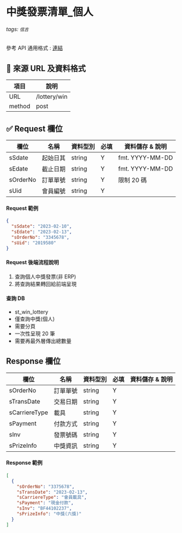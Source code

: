 # 中獎發票清單\_個人

###### tags: `信吉`

參考 API 通用格式 : [連結](/8noUxRMeTsWpyUam5wK3dQ)

## 💠 來源 URL 及資料格式

| 項目   | 說明         |
| ------ | ------------ |
| URL    | /lottery/win |
| method | post         |

## ✅ Request 欄位

| 欄位     | 名稱     | 資料型別 | 必填 | 資料儲存 & 說明 |
| -------- | -------- | -------- | ---- | --------------- |
| sSdate   | 起始日其 | string   | Y    | fmt. YYYY-MM-DD |
| sEdate   | 截止日期 | string   | Y    | fmt. YYYY-MM-DD |
| sOrderNo | 訂單單號 | string   | Y    | 限制 20 碼      |
| sUid     | 會員編號 | string   | Y    |

#### Request 範例

```json
{
  "sSdate": "2023-02-10",
  "sEdate": "2023-02-13",
  "sOrderNo": "3345678",
  "sUid": "2019580"
}
```

#### Request 後端流程說明

1. 查詢個人中獎發票(非 ERP)
2. 將查詢結果轉回給前端呈現

#### 查詢 DB

- st_win_lottery
- 僅查詢中獎(個人)
- 需要分頁
- 一次性呈現 20 筆
- 需要再最外層傳出總數量

## Response 欄位

| 欄位          | 名稱     | 資料型別 | 必填 | 資料儲存 & 說明 |
| ------------- | -------- | -------- | ---- | --------------- |
| sOrderNo      | 訂單單號 | string   | Y    |
| sTransDate    | 交易日期 | string   | Y    |
| sCarriereType | 載具     | string   | Y    |
| sPayment      | 付款方式 | string   | Y    |
| sInv          | 發票號碼 | string   | Y    |
| sPrizeInfo    | 中獎資訊 | string   | Y    |

#### Response 範例

```json
[
  {
    "sOrderNo": "3375678",
    "sTransDate": "2023-02-13",
    "sCarriereType": "會員載具",
    "sPayment": "現金付款",
    "sInv": "BF44102237",
    "sPrizeInfo": "中獎(六獎)"
  }
]
```
